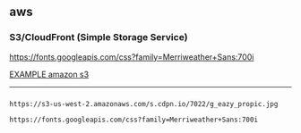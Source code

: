 ## aws
### S3/CloudFront (Simple Storage Service)
https://fonts.googleapis.com/css?family=Merriweather+Sans:700i

[EXAMPLE amazon s3](https://fonts.googleapis.com/css?family=Merriweather+Sans:700i)



---

###


```
https://s3-us-west-2.amazonaws.com/s.cdpn.io/7022/g_eazy_propic.jpg

https://fonts.googleapis.com/css?family=Merriweather+Sans:700i
```

```
```

```
```




